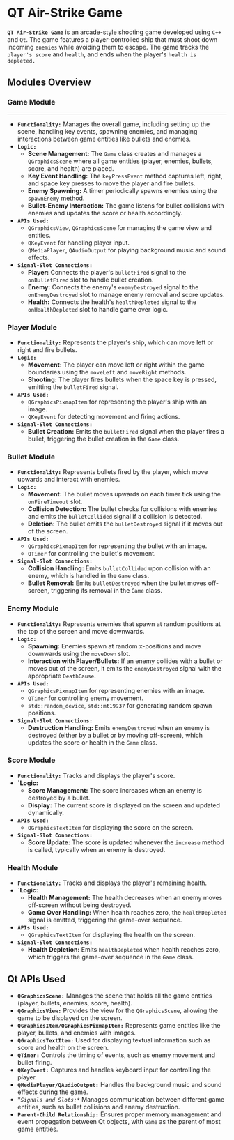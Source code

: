 # QT Air-Strike Game

**`QT Air-Strike Game`** is an arcade-style shooting game developed using `C++` and `Qt`. The game features a player-controlled ship that must shoot down incoming `enemies` while avoiding them to escape. The game tracks the `player's score` and `health`, and ends when the player's `health is depleted.`

## Modules Overview

### Game Module

---

- **`Functionality:`** Manages the overall game, including setting up the scene, handling key events, spawning enemies, and managing interactions between game entities like bullets and enemies.
- **`Logic:`** 
  - **Scene Management:** The `Game` class creates and manages a `QGraphicsScene` where all game entities (player, enemies, bullets, score, and health) are placed.
  - **Key Event Handling:** The `keyPressEvent` method captures left, right, and space key presses to move the player and fire bullets.
  - **Enemy Spawning:** A timer periodically spawns enemies using the `spawnEnemy` method.
  - **Bullet-Enemy Interaction:** The game listens for bullet collisions with enemies and updates the score or health accordingly.
- **`APIs Used:`** 
  - `QGraphicsView`, `QGraphicsScene` for managing the game view and entities.
  - `QKeyEvent` for handling player input.
  - `QMediaPlayer`, `QAudioOutput` for playing background music and sound effects.
- **`Signal-Slot Connections:`**
  - **Player:** Connects the player's `bulletFired` signal to the `onBulletFired` slot to handle bullet creation.
  - **Enemy:** Connects the enemy's `enemyDestroyed` signal to the `onEnemyDestroyed` slot to manage enemy removal and score updates.
  - **Health:** Connects the health's `healthDepleted` signal to the `onHealthDepleted` slot to handle game over logic.

### Player Module

- **`Functionality:`** Represents the player's ship, which can move left or right and fire bullets.
- **`Logic:`** 
  - **Movement:** The player can move left or right within the game boundaries using the `moveLeft` and `moveRight` methods.
  - **Shooting:** The player fires bullets when the space key is pressed, emitting the `bulletFired` signal.
- **`APIs Used:`** 
  - `QGraphicsPixmapItem` for representing the player's ship with an image.
  - `QKeyEvent` for detecting movement and firing actions.
- **`Signal-Slot Connections:`**
  - **Bullet Creation:** Emits the `bulletFired` signal when the player fires a bullet, triggering the bullet creation in the `Game` class.

### Bullet Module

- **`Functionality:`** Represents bullets fired by the player, which move upwards and interact with enemies.
- **`Logic:`** 
  - **Movement:** The bullet moves upwards on each timer tick using the `onFireTimeout` slot.
  - **Collision Detection:** The bullet checks for collisions with enemies and emits the `bulletCollided` signal if a collision is detected.
  - **Deletion:** The bullet emits the `bulletDestroyed` signal if it moves out of the screen.
- **`APIs Used:`** 
  - `QGraphicsPixmapItem` for representing the bullet with an image.
  - `QTimer` for controlling the bullet's movement.
- **`Signal-Slot Connections:`**
  - **Collision Handling:** Emits `bulletCollided` upon collision with an enemy, which is handled in the `Game` class.
  - **Bullet Removal:** Emits `bulletDestroyed` when the bullet moves off-screen, triggering its removal in the `Game` class.

### Enemy Module

- **`Functionality:`** Represents enemies that spawn at random positions at the top of the screen and move downwards.
- **`Logic:`** 
  - **Spawning:** Enemies spawn at random x-positions and move downwards using the `moveDown` slot.
  - **Interaction with Player/Bullets:** If an enemy collides with a bullet or moves out of the screen, it emits the `enemyDestroyed` signal with the appropriate `DeathCause`.
- **`APIs Used:`** 
  - `QGraphicsPixmapItem` for representing enemies with an image.
  - `QTimer` for controlling enemy movement.
  - `std::random_device`, `std::mt19937` for generating random spawn positions.
- **`Signal-Slot Connections:`**
  - **Destruction Handling:** Emits `enemyDestroyed` when an enemy is destroyed (either by a bullet or by moving off-screen), which updates the score or health in the `Game` class.

### Score Module

- **`Functionality:`** Tracks and displays the player's score.
- **`Logic:** 
  - **Score Management:** The score increases when an enemy is destroyed by a bullet.
  - **Display:** The current score is displayed on the screen and updated dynamically.
- **`APIs Used:`** 
  - `QGraphicsTextItem` for displaying the score on the screen.
- **`Signal-Slot Connections:`**
  - **Score Update:** The score is updated whenever the `increase` method is called, typically when an enemy is destroyed.

### Health Module

- **`Functionality:`** Tracks and displays the player's remaining health.
- **`Logic:** 
  - **Health Management:** The health decreases when an enemy moves off-screen without being destroyed.
  - **Game Over Handling:** When health reaches zero, the `healthDepleted` signal is emitted, triggering the game-over sequence.
- **`APIs Used:`** 
  - `QGraphicsTextItem` for displaying the health on the screen.
- **`Signal-Slot Connections:`**
  - **Health Depletion:** Emits `healthDepleted` when health reaches zero, which triggers the game-over sequence in the `Game` class.

## Qt APIs Used

- **`QGraphicsScene:`** Manages the scene that holds all the game entities (player, bullets, enemies, score, health).
- **`QGraphicsView:`** Provides the view for the `QGraphicsScene`, allowing the game to be displayed on the screen.
- **`QGraphicsItem/QGraphicsPixmapItem:`** Represents game entities like the player, bullets, and enemies with images.
- **`QGraphicsTextItem:`** Used for displaying textual information such as score and health on the screen.
- **`QTimer:`** Controls the timing of events, such as enemy movement and bullet firing.
- **`QKeyEvent:`** Captures and handles keyboard input for controlling the player.
- **`QMediaPlayer/QAudioOutput:`** Handles the background music and sound effects during the game.
- **`Signals and Slots:*`* Manages communication between different game entities, such as bullet collisions and enemy destruction.
- **`Parent-Child Relationship:`** Ensures proper memory management and event propagation between Qt objects, with `Game` as the parent of most game entities.


